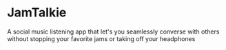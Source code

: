 # JamTalkie

A social music listening app that let's you seamlessly converse with others without stopping your favorite jams or taking off your headphones
